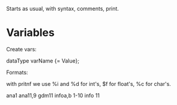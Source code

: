 Starts as usual, with syntax, comments, print.

# Variables

Create vars:

dataType varName {= Value};

Formats:

with pritnf we use %i and %d for int's, $f for float's, %c for char's.

ana1
ana11,9
gdm11
infoa,b 1-10
info 11
